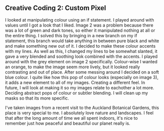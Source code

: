 ## Creative Coding 2: Custom Pixel

I looked at manipulating colour using an if statement. I played around with values until I got a look that I liked. Image 2 was a problem because there was a lot of green and dark tones, so either it manipulated nothing at all or the entire thing. I solved this by bringing in a new branch on my if statement, this branch would take anything in between pure black and white and make something new out of it.
I decided to make these colour accents with my lines. As well as this, I changed my lines to be somewhat slanted, it gave a very blended and soothing look combined with the accents. I played around with the grey element on image 2 specifically.
Colour-wise I wanted an orange, to make the image seem more lively, but it looked really contrasting and out of place. After some messing around I decided on a soft blue colour.
I quite like how this pop of colour looks (especially on image 3), it adds a new element to all of my images. Creating a different feel. In future, I will look at making it so my images relate to eachother a lot more. Deciding abstract pops of colour or subtler blending. I will clean up my masks so that its more specific.

I've taken images from a recent visit to the Auckland Botanical Gardens, this place is very special to me. I absolutely love nature and landscapes. I feel that after the long amount of time we all spent indoors, it's nice to remember just how peaceful and beautiful our planet really is.
